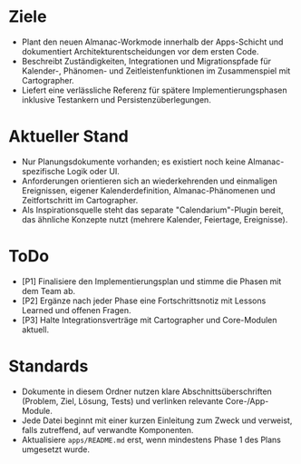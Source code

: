 # Ziele
- Plant den neuen Almanac-Workmode innerhalb der Apps-Schicht und dokumentiert Architekturentscheidungen vor dem ersten Code.
- Beschreibt Zuständigkeiten, Integrationen und Migrationspfade für Kalender-, Phänomen- und Zeitleistenfunktionen im Zusammenspiel mit Cartographer.
- Liefert eine verlässliche Referenz für spätere Implementierungsphasen inklusive Testankern und Persistenzüberlegungen.

# Aktueller Stand
- Nur Planungsdokumente vorhanden; es existiert noch keine Almanac-spezifische Logik oder UI.
- Anforderungen orientieren sich an wiederkehrenden und einmaligen Ereignissen, eigener Kalenderdefinition, Almanac-Phänomenen und Zeitfortschritt im Cartographer.
- Als Inspirationsquelle steht das separate "Calendarium"-Plugin bereit, das ähnliche Konzepte nutzt (mehrere Kalender, Feiertage, Ereignisse).

# ToDo
- [P1] Finalisiere den Implementierungsplan und stimme die Phasen mit dem Team ab.
- [P2] Ergänze nach jeder Phase eine Fortschrittsnotiz mit Lessons Learned und offenen Fragen.
- [P3] Halte Integrationsverträge mit Cartographer und Core-Modulen aktuell.

# Standards
- Dokumente in diesem Ordner nutzen klare Abschnittsüberschriften (Problem, Ziel, Lösung, Tests) und verlinken relevante Core-/App-Module.
- Jede Datei beginnt mit einer kurzen Einleitung zum Zweck und verweist, falls zutreffend, auf verwandte Komponenten.
- Aktualisiere `apps/README.md` erst, wenn mindestens Phase 1 des Plans umgesetzt wurde.
